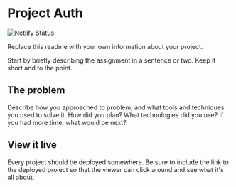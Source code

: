 # Project Auth

[![Netlify Status](https://api.netlify.com/api/v1/badges/08f479bf-ac87-43ca-aa68-ce75a25b8e44/deploy-status)](https://app.netlify.com/sites/dev-gallery/deploys)


Replace this readme with your own information about your project.

Start by briefly describing the assignment in a sentence or two. Keep it short and to the point.

## The problem

Describe how you approached to problem, and what tools and techniques you used to solve it. How did you plan? What technologies did you use? If you had more time, what would be next?

## View it live

Every project should be deployed somewhere. Be sure to include the link to the deployed project so that the viewer can click around and see what it's all about.
